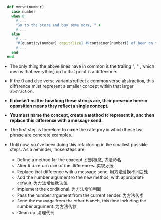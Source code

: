 ```ruby
  def verse(number)
    case number
    when 0
      # ...
      "Go to the store and buy some more, " +
      # ...
    else
      # ...
      "#{quantity(number).capitalize} #{container(number)} of beer on the wall, " +
      # ...
    end
  end
```

+ The only thing the above lines have in common is the trailing ", " , which means that everything up to that point is a difference.

+ If the 0 and else verse variants reflect a common verse abstraction, this difference must represent a smaller concept within that larger abstraction.

+ **It doesn’t matter how long these strings are, their presence here in opposition means they reflect a single concept.**

+ **You must name the concept, create a method to represent it, and then replace this difference with a message send.**

+ The first step is therefore to name the category in which these two phrase are concrete examples.

+ Until now, you’ve been doing this refactoring in the smallest possible steps. As a reminder, those steps are:
    + Define a method for the concept. 识别概念, 方法命名
    + Alter it to return one of the differences. 实现方法
    + Replace that difference with a message send. 用方法替换不同之处
    + Add the number argument to the new method, with appropriate default. 为方法增加默认值
    + Implement the conditional. 为方法增加判断
    + Pass the number argument from the current sender. 为方法传参
    + Send the message from the other branch, this time including the number argument. 为方法传参
    + Clean up. 清理代码
